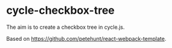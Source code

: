 # cycle-checkbox-tree

The aim is to create a checkbox tree in cycle.js.

Based on https://github.com/petehunt/react-webpack-template.
